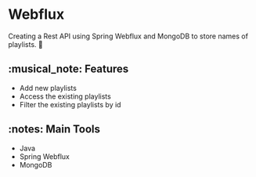 <h1> Webflux </h1>

Creating a Rest API using Spring Webflux and MongoDB to store names of playlists. :musical_score:


<h2> :musical_note: Features </h2>
<ul>
  <li>Add new playlists</li>
  <li>Access the existing playlists</li>
  <li>Filter the existing playlists by id</li> 
</ul>

<h2> :notes: Main Tools </h2>
<ul>
  <li>Java</li>
  <li>Spring Webflux</li>
  <li>MongoDB</li>  
</ul>


